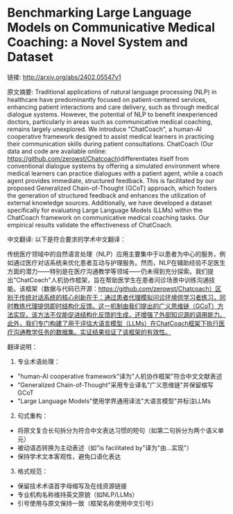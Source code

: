 # Benchmarking Large Language Models on Communicative Medical Coaching: a Novel System and Dataset

链接: http://arxiv.org/abs/2402.05547v1

原文摘要:
Traditional applications of natural language processing (NLP) in healthcare
have predominantly focused on patient-centered services, enhancing patient
interactions and care delivery, such as through medical dialogue systems.
However, the potential of NLP to benefit inexperienced doctors, particularly in
areas such as communicative medical coaching, remains largely unexplored. We
introduce "ChatCoach", a human-AI cooperative framework designed to assist
medical learners in practicing their communication skills during patient
consultations. ChatCoach (Our data and code are available online:
https://github.com/zerowst/Chatcoach)differentiates itself from conventional
dialogue systems by offering a simulated environment where medical learners can
practice dialogues with a patient agent, while a coach agent provides
immediate, structured feedback. This is facilitated by our proposed Generalized
Chain-of-Thought (GCoT) approach, which fosters the generation of structured
feedback and enhances the utilization of external knowledge sources.
Additionally, we have developed a dataset specifically for evaluating Large
Language Models (LLMs) within the ChatCoach framework on communicative medical
coaching tasks. Our empirical results validate the effectiveness of ChatCoach.

中文翻译:
以下是符合要求的学术中文翻译：

传统医疗领域中的自然语言处理（NLP）应用主要集中于以患者为中心的服务，例如通过医疗对话系统来优化患者互动与护理服务。然而，NLP在辅助经验不足医生方面的潜力——特别是在医疗沟通教学等领域——仍未得到充分探索。我们提出"ChatCoach"人机协作框架，旨在帮助医学生在患者问诊场景中训练沟通技能。该框架（数据与代码已开源：https://github.com/zerowst/Chatcoach）区别于传统对话系统的核心创新在于：通过患者代理模拟问诊环境供学习者练习，同时教练代理提供即时结构化反馈。这一机制由我们提出的广义思维链（GCoT）方法实现，该方法不仅能促进结构化反馈的生成，还增强了外部知识源的调用能力。此外，我们专门构建了用于评估大语言模型（LLMs）在ChatCoach框架下执行医疗沟通教学任务的数据集。实证结果验证了该框架的有效性。

翻译说明：
1. 专业术语处理：
- "human-AI cooperative framework"译为"人机协作框架"符合中文文献表述
- "Generalized Chain-of-Thought"采用专业译名"广义思维链"并保留缩写GCoT
- "Large Language Models"使用学界通用译法"大语言模型"并标注LLMs

2. 句式重构：
- 将原文复合长句拆分为符合中文表达习惯的短句（如第二句拆分为两个语义单元）
- 被动语态转换为主动表述（如"is facilitated by"译为"由...实现"）
- 保持学术文本客观性，避免口语化表达

3. 格式规范：
- 保留技术术语首字母缩写及在线资源链接
- 专业机构名称维持英文原貌（如NLP/LLMs）
- 引号使用与原文保持一致（框架名称使用中文引号）
